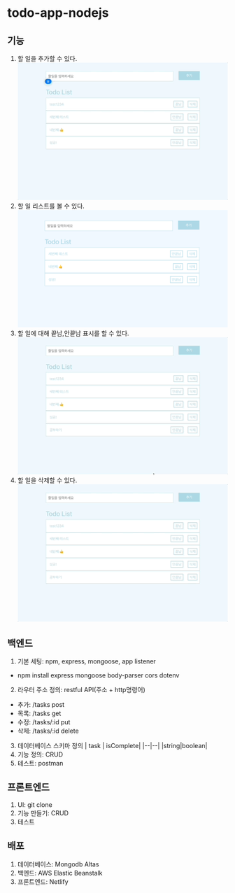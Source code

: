 # todo-app-nodejs

## 기능

1. 할 일을 추가할 수 있다.<br/>
   <img src="./assets/create.gif">
2. 할 일 리스트를 볼 수 있다.<br/>
   <img src="./assets/read.png">
3. 할 일에 대해 끝남,안끝남 표시를 할 수 있다.<br/>
   <img src="./assets/update.gif">
4. 할 일을 삭제할 수 있다.<br/>
   <img src="./assets/delete.gif">

## 백엔드

1. 기본 세팅: npm, express, mongoose, app listener

- npm install express mongoose body-parser cors dotenv

2. 라우터 주소 정의: restful API(주소 + http명령어)

- 추가: /tasks post
- 목록: /tasks get
- 수정: /tasks/:id put
- 삭제: /tasks/:id delete

3. 데이터베이스 스키마 정의
   | task | isComplete|
   |--|--|
   |string|boolean|
4. 기능 정의: CRUD
5. 테스트: postman

## 프론트엔드

1. UI: git clone
2. 기능 만들기: CRUD
3. 테스트

## 배포

1. 데이터베이스: Mongodb Altas
2. 백엔드: AWS Elastic Beanstalk
3. 프론트엔드: Netlify
